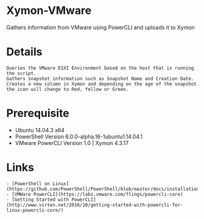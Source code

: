 # Xymon-VMware
Gathers information from VMware using PowerCLI and uploads it to Xymon

# Details
	Queries the VMware ESXI Environment based on the host that is running the script.
	Gathers snapshot information such as Snapshot Name and Creation Date.
	Creates a new column in Xymon and depending on the age of the snapshot
	the icon will change to Red, Yellow or Green.

# Prerequisite
- Ubuntu 14.04.3 x64 
- PowerShell Version 6.0.0-alpha.16-1ubuntu1.14.04.1
- VMware PowerCLI Version 1.0 | Xymon 4.3.17

# Links
	- [PowerShell on Linux](https://github.com/PowerShell/PowerShell/blob/master/docs/installation/linux.md)
	- [VMWare PowerCLI](https://labs.vmware.com/flings/powercli-core)
	- [Getting Started with PowerCLI](http://www.virten.net/2016/10/getting-started-with-powercli-for-linux-powercli-core/)

